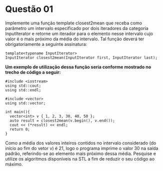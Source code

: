 # Questão 01

Implemente uma função template closest2mean que receba como parâmetro um intervalo
especificado por dois iteradores da categoria InputIterator e retorne um iterador para o
elemento nesse intervalo cujo valor é o mais próximo da média do intervalo. Tal função deverá ter
obrigatoriamente a seguinte assinatura:

```
template<typename InputIterator>
InputIterator closest2mean(InputIterator first, InputIterator last);

```

**Um exemplo de utilização dessa função seria conforme mostrado no trecho de código a seguir:**

```
#include <iostream>
using std::cout;
using std::endl;

#include <vector>
using std::vector;

int main(){
  vector<int> v { 1, 2, 3, 30, 40, 50 };
  auto result = closest2mean(v.begin(), v.end());
  cout << (*result) << endl;
  return 0;
}
```

Como a média dos valores inteiros contidos no intervalo considerado (do início ao fim do vetor v) é
21, logo o programa imprime o valor 30 na saída padrão, referindo-se ao elemento mais próximo
dessa média. Pesquise e utilize os algoritmos disponíveis na STL a fim de reduzir o seu código ao
máximo.
